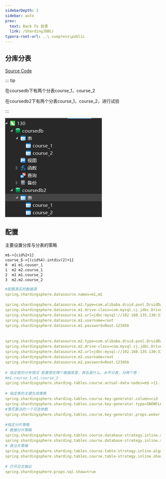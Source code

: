 ```yaml
---
sidebarDepth: 3
sidebar: auto
prev:
  text: Back To 目录
  link: /ShardingJDBC/
typora-root-url: ..\.vuepress\public
---
```




## 分库分表

[Source Code](https://github.com/Q10Viking/springcloudalibaba/tree/main/shardingjdbc/_02_fenku-fenbiao)

::: tip

在coursedb下有两个分表course_1，course_2

在coursedb2下有两个分表course_1，course_2，进行试验

:::

![image-20230326205730448](/images/ShardingJDBC/image-20230326205730448.png)

## 配置

主要设置分库与分表的策略

```
m$->{cid%2+1}
course_$->{(cid%4).intdiv(2)+1}
0  m1 m1.couser_1
1  m2 m2.course_1
2  m1 m1.course_2
3  m2.m2.course_2
```

```yml
#配置真实的数据源
spring.shardingsphere.datasource.names=m1,m2

spring.shardingsphere.datasource.m1.type=com.alibaba.druid.pool.DruidDataSource
spring.shardingsphere.datasource.m1.drive-class=com.mysql.cj.jdbc.Driver
spring.shardingsphere.datasource.m1.url=jdbc:mysql://192.168.135.130:3306/coursedb?serverTimezone=UTC
spring.shardingsphere.datasource.m1.username=root
spring.shardingsphere.datasource.m1.password=Root.123456


spring.shardingsphere.datasource.m2.type=com.alibaba.druid.pool.DruidDataSource
spring.shardingsphere.datasource.m2.drive-class=com.mysql.cj.jdbc.Driver
spring.shardingsphere.datasource.m2.url=jdbc:mysql://192.168.135.130:3306/coursedb2?serverTimezone=UTC
spring.shardingsphere.datasource.m2.username=root
spring.shardingsphere.datasource.m2.password=Root.123456

# 指定表的分布情况 配置表在哪个数据库里，表名是什么。水平分表，分两个表：
#m1.course_1,m1.course_2
spring.shardingsphere.sharding.tables.course.actual-data-nodes=m$->{1..2}.course_$->{1..2}

# 指定表的主键生成策略
spring.shardingsphere.sharding.tables.course.key-generator.column=cid
spring.shardingsphere.sharding.tables.course.key-generator.type=SNOWFLAKE
#雪花算法的一个可选参数
spring.shardingsphere.sharding.tables.course.key-generator.props.woker.id=1

#指定分片策略
# 数据分片策略
spring.shardingsphere.sharding.tables.course.database-strategy.inline.algorithm-expression=m$->{cid%2+1}
spring.shardingsphere.sharding.tables.course.database-strategy.inline.sharding-column=cid
# 表分片策略
spring.shardingsphere.sharding.tables.course.table-strategy.inline.algorithm-expression=course_$->{(cid%4).intdiv(2)+1}
spring.shardingsphere.sharding.tables.course.table-strategy.inline.sharding-column=cid

# 打开日志输出
spring.shardingsphere.props.sql.show=true

```




